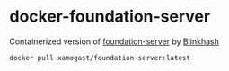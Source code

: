 # docker-foundation-server
Containerized version of [foundation-server](https://github.com/blinkhash/foundation-server) by [Blinkhash](https://blinkhash.com)

`docker pull xamogast/foundation-server:latest`
